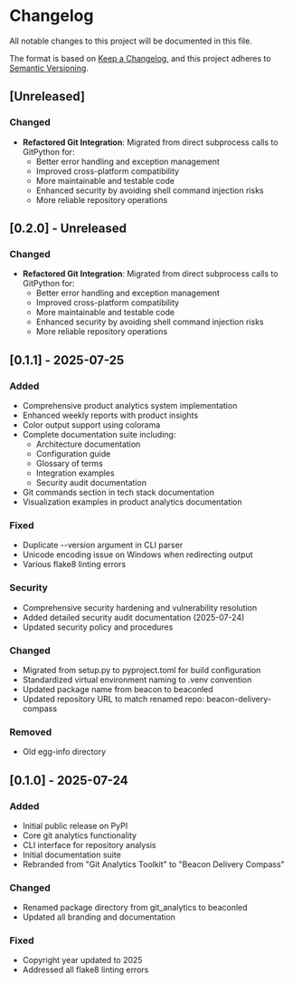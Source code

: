 # Changelog

All notable changes to this project will be documented in this file.

The format is based on [Keep a Changelog](https://keepachangelog.com/en/1.0.0/),
and this project adheres to [Semantic Versioning](https://semver.org/spec/v2.0.0.html).

## [Unreleased]

### Changed
- **Refactored Git Integration**: Migrated from direct subprocess calls to GitPython for:
  - Better error handling and exception management
  - Improved cross-platform compatibility
  - More maintainable and testable code
  - Enhanced security by avoiding shell command injection risks
  - More reliable repository operations

## [0.2.0] - Unreleased

### Changed
- **Refactored Git Integration**: Migrated from direct subprocess calls to GitPython for:
  - Better error handling and exception management
  - Improved cross-platform compatibility
  - More maintainable and testable code
  - Enhanced security by avoiding shell command injection risks
  - More reliable repository operations

## [0.1.1] - 2025-07-25

### Added
- Comprehensive product analytics system implementation
- Enhanced weekly reports with product insights
- Color output support using colorama
- Complete documentation suite including:
  - Architecture documentation
  - Configuration guide
  - Glossary of terms
  - Integration examples
  - Security audit documentation
- Git commands section in tech stack documentation
- Visualization examples in product analytics documentation

### Fixed
- Duplicate --version argument in CLI parser
- Unicode encoding issue on Windows when redirecting output
- Various flake8 linting errors

### Security
- Comprehensive security hardening and vulnerability resolution
- Added detailed security audit documentation (2025-07-24)
- Updated security policy and procedures

### Changed
- Migrated from setup.py to pyproject.toml for build configuration
- Standardized virtual environment naming to .venv convention
- Updated package name from beacon to beaconled
- Updated repository URL to match renamed repo: beacon-delivery-compass

### Removed
- Old egg-info directory

## [0.1.0] - 2025-07-24

### Added
- Initial public release on PyPI
- Core git analytics functionality
- CLI interface for repository analysis
- Initial documentation suite
- Rebranded from "Git Analytics Toolkit" to "Beacon Delivery Compass"

### Changed
- Renamed package directory from git_analytics to beaconled
- Updated all branding and documentation

### Fixed
- Copyright year updated to 2025
- Addressed all flake8 linting errors
